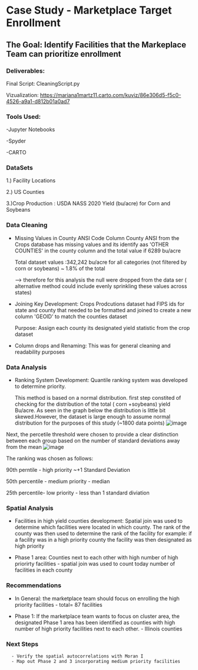 # Case Study - Marketplace Target Enrollment 

## The Goal: Identify Facilities that the Markeplace Team can prioritize enrollment

### Deliverables:
Final Script: CleaningScript.py

Vizualization: https://mariana1martz11.carto.com/kuviz/86e306d5-f5c0-4526-a9a1-d812b01a0ad7

### Tools Used:

-Jupyter Notebooks

-Spyder

-CARTO

### DataSets
1.) Facility Locations

2.) US Counties

3.)Crop Production : USDA NASS 2020 Yield (bu/acre) for Corn and Soybeans

### Data Cleaning
- Missing Values in County ANSI Code
      Column County ANSI from the Crops database has missing values and its identify aas 'OTHER COUNTIES' in the county column and the total value if 6289 bu/acre

     Total dataset values :342,242 bu/acre for all categories (not filtered by corn or soybeans) ~ 1.8% of the total

     --> therefore for this analysis the null were dropped from the data ser ( alternative method could include evenly sprinkling these values across states)
      
- Joining Key Development:
     Crops Prodcutions dataset had FIPS ids for state and county that needed to be formatted and joined to create a new column 'GEOID' to match the counties dataset
       
    Purpose: Assign each county its designated yield statistic from the crop dataset
       
 - Column drops and Renaming:
       This was for general cleaning and readability purposes 
  
  
  ### Data Analysis
  
  - Ranking System Development:
      Quantile ranking system was developed to determine priority. 
               
       This method is based on a normal distribution. first step constited of checking for the distribution of the total ( corn +soybeans) yield Bu/acre. As seen in the graph below the distribution is little bit skewed.However, the dataset is large enough to assume normal distribution for the purposes of this study (~1800 data points)
            ![image](https://user-images.githubusercontent.com/74034683/129844154-e272c82c-2ab4-4121-ad8a-ebf9007bac25.png)
            
   Next, the percetile threshold were chosen to provide a clear distinction between each group based on the number of standard deviations away from the mean
   ![image](https://user-images.githubusercontent.com/74034683/129844622-61deb81f-293e-4894-8b35-16cd5aa744fe.png)
   
   The ranking was chosen as follows:
   
   90th perntile - high priority ~+1 Standard Deviation

   50th percentile - medium priority - median

   25th percentile- low priority - less than 1 standard diviation
   
   ### Spatial Analysis
   - Facilities in high yield counties development:
           Spatial join was used to determine which facilities were located in which county. The rank of the county was then used to determine the rank of the facility
           for example: if a facility was in a high priority county the facility was then designated as high priority
           
   - Phase 1 area: Counties next to each other with high number of high priorirty facilities - spatial join was used to count today number of facilities in each county
   
        
               
  ### Recommendations
  - In General: the marketplace team should focus on enrolling the high priority facilities - total= 87 facilities
  
  - Phase 1: If the marketplace team wants to focus on cluster area, the designated Phase 1 area has been identified as counties with high number of high priority facilities next to each other. - Illinois counties 
  
  
  
  ### Next Steps
      - Verify the spatial autocorrelations with Moran I
      - Map out Phase 2 and 3 incorporating medium priority facilities
